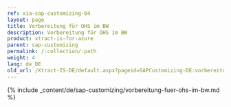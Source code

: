 ```yaml
---
ref: xia-sap-customizing-04
layout: page
title: Vorbereitung für OHS im BW
description: Vorbereitung für OHS im BW
product: xtract-is-for-azure
parent: sap-customizing
permalink: /:collection/:path
weight: 4
lang: de_DE
old_url: /Xtract-IS-DE/default.aspx?pageid=SAPCustomizing-DE:vorbereitung-fuer-ohs-im-bw	
---
```

{% include _content/de/sap-customizing/vorbereitung-fuer-ohs-im-bw.md  %}